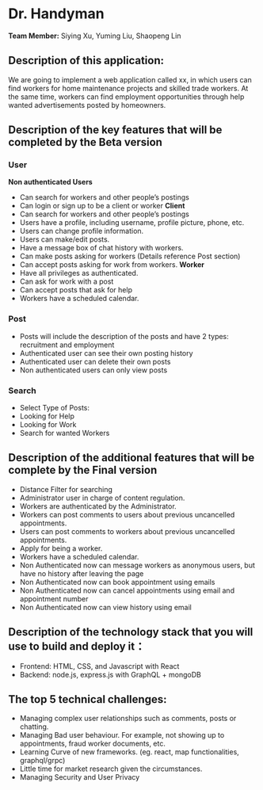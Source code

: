 # Dr. Handyman 

**Team Member:** Siying Xu, Yuming Liu, Shaopeng Lin

## Description of this application:
We are going to implement a web application called xx, in which users can find workers for home maintenance projects and skilled trade workers. At the same time, workers can find employment opportunities through help wanted advertisements posted by homeowners.

## Description of the key features that will be completed by the Beta version
### User
**Non authenticated Users**
- Can search for workers and other people’s postings
- Can login or sign up to be a client or worker
**Client**
- Can search for workers and other people’s postings
- Users have a profile, including username, profile picture, phone, etc.
- Users can change profile information.
- Users can make/edit posts.
- Have a message box of chat history with workers.
- Can make posts asking for workers (Details reference Post section)
- Can accept posts asking for work from workers.
**Worker**
- Have all privileges as authenticated.
- Can ask for work with a post
- Can accept posts that ask for help
- Workers have a scheduled calendar.
### Post
- Posts will include the description of the posts and have 2 types: recruitment and employment
- Authenticated user can see their own posting history
- Authenticated user can delete their own posts
- Non authenticated users can only view posts

### Search
- Select Type of Posts: 
- Looking for Help
- Looking for Work
- Search for wanted Workers

## Description of the additional features that will be complete by the Final version
- Distance Filter for searching
- Administrator user in charge of content regulation. 
- Workers are authenticated by the Administrator.
- Workers can post comments to users about previous uncancelled appointments.
- Users can post comments to workers about previous uncancelled appointments.
- Apply for being a worker.
- Workers have a scheduled calendar.
- Non Authenticated now can message workers as anonymous users, but have no history after leaving the page
- Non Authenticated now can book appointment using emails
- Non Authenticated now can cancel appointments using email and appointment number
- Non Authenticated now can view history using email

## Description of the technology stack that you will use to build and deploy it：
- Frontend: HTML, CSS, and Javascript with React
- Backend: node.js, express.js with GraphQL + mongoDB

## The top 5 technical challenges:
- Managing complex user relationships such as comments, posts or chatting.
- Managing Bad user behaviour. For example, not showing up to appointments, fraud worker documents, etc.
- Learning Curve of new frameworks. (eg. react, map functionalities, graphql/grpc)
- Little time for market research given the circumstances. 
- Managing Security and User Privacy
